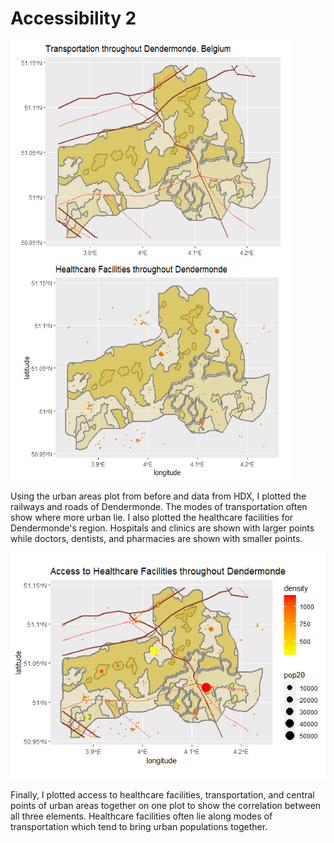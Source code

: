 # Accessibility 2

<img src="transport_ddm.png" width="450" height="350" /> <img src="healthcare_ddm.png" width="450" height="350" />

Using the urban areas plot from before and data from HDX, I plotted the railways and roads of Dendermonde. The modes of transportation often show where more urban lie. I also plotted the healthcare facilities for Dendermonde's region. Hospitals and clinics are shown with larger points while doctors, dentists, and pharmacies are shown with smaller points. 

![](ddm_full2.png)

Finally, I plotted access to healthcare facilities, transportation, and central points of urban areas together on one plot to show the correlation between all three elements. Healthcare facilities often lie along modes of transportation which tend to bring urban populations together. 
